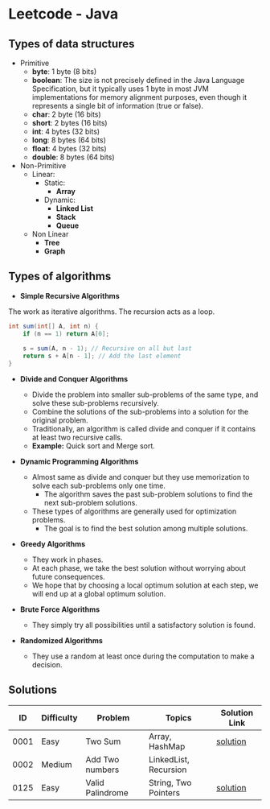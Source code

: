 # Leetcode - Java

## Types of data structures

- Primitive
  - **byte**: 1 byte (8 bits)
  - **boolean**: The size is not precisely defined in the Java Language Specification, but it typically uses 1 byte in most JVM implementations for memory alignment purposes, even though it represents a single bit of information (true or false).
  - **char**: 2 byte (16 bits)
  - **short**: 2 bytes (16 bits) 
  - **int**: 4 bytes (32 bits) 
  - **long**: 8 bytes (64 bits)
  - **float**: 4 bytes (32 bits)
  - **double**: 8 bytes (64 bits)
- Non-Primitive
  - Linear:
    - Static:
      - **Array**
    - Dynamic:
      - **Linked List**
      - **Stack**
      - **Queue**
  - Non Linear
    - **Tree**
    - **Graph**

## Types of algorithms

- **Simple Recursive Algorithms**

The work as iterative algorithms. The recursion acts as a loop.
```java
int sum(int[] A, int n) {
    if (n == 1) return A[0];
    
    s = sum(A, n - 1); // Recursive on all but last
    return s + A[n - 1]; // Add the last element
}
```

- **Divide and Conquer Algorithms**
  - Divide the problem into smaller sub-problems of the same type, and solve these sub-problems recursively.
  - Combine the solutions of the sub-problems into a solution for the original problem.
  - Traditionally, an algorithm is called divide and conquer if it contains at least two recursive calls.
  - **Example:** Quick sort and Merge sort.

- **Dynamic Programming Algorithms**
  - Almost same as divide and conquer but they use memorization to solve each sub-problems only one time.
    - The algorithm saves the past sub-problem solutions to find the next sub-problem solutions.
  - These types of algorithms are generally used for optimization problems.
    - The goal is to find the best solution among multiple solutions.

- **Greedy Algorithms**
  - They work in phases.
  - At each phase, we take the best solution without worrying about future consequences.
  - We hope that by choosing a local optimum solution at each step, we will end up at a global optimum solution.

- **Brute Force Algorithms**
  - They simply try all possibilities until a satisfactory solution is found.

- **Randomized Algorithms**
  - They use a random at least once during the computation to make a decision.

## Solutions

| ID   | Difficulty | Problem          | Topics                | Solution Link                               |
|------|------------|------------------|-----------------------|---------------------------------------------|
| 0001 | Easy       | Two Sum          | Array, HashMap        | [solution](./docs/0001-Two-Sum.md)          |
| 0002 | Medium     | Add Two numbers  | LinkedList, Recursion |                                             |
| 0125 | Easy       | Valid Palindrome | String, Two Pointers  | [solution](./docs/0125-Valid-Palindrome.md) |   
